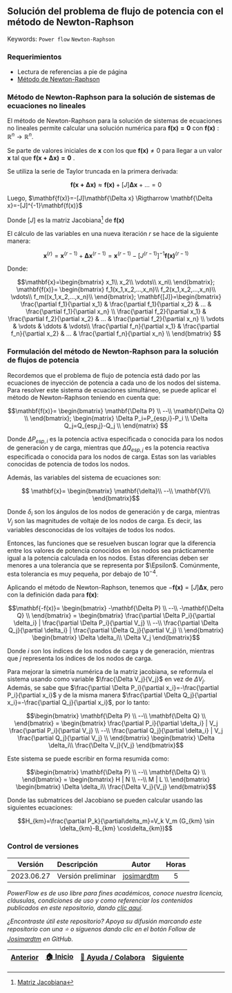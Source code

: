 ## Solución del problema de flujo de potencia con el método de Newton-Raphson

Keywords: `Power flow` `Newton-Raphson`

### Requerimientos

* Lectura de referencias a pie de página
* [Método de Newton-Raphson](https://www.geogebra.org/m/XCrwWHzy)

### Método de Newton-Raphson para la solución de sistemas de ecuaciones no lineales

El método de Newton-Raphson para la solución de sistemas de ecuaciones no lineales permite calcular una solución numérica para $\mathbf{f(x)=0}$ con $\mathbf{f(x)}:\mathbb{R}^n \rightarrow \mathbb{R}^n$.

Se parte de valores iniciales de $\mathbf{x}$ con los que $\mathbf{f(x)}\ne 0$ para llegar a un valor $\mathbf{x}$ tal que $\mathbf{f(x+\Delta x)=0}$ .

Se utiliza la serie de Taylor truncada en la primera derivada:

$$\mathbf{f(x+\Delta x)} \approx \mathbf{f(x)}+[J]\mathbf{\Delta x}+... =0$$

Luego, $\mathbf{f(x)}=-[J]\mathbf{\Delta x} \Rigtharrow  \mathbf{\Delta x}=-[J]^{-1}\mathbf{f(x)}$

Donde $[J]$ es la matriz Jacobiana[^1] de $\mathbf{f(x)}$

El cálculo de las variables en una nueva iteración $r$ se hace de la siguiente manera:

$$\mathbf{x}^{(r)}=\mathbf{x}^{(r-1)}+\mathbf{\Delta x}^{(r-1)}=\mathbf{x}^{(r-1)}-[J^{(r-1)}]^{-1}\mathbf{f(x)}^{(r-1)}$$

Donde:

$$\mathbf{x}=\begin{bmatrix} 
x_1\\
x_2\\
\vdots\\
x_n\\
\end{bmatrix}; \mathbf{f(x)}= \begin{bmatrix} 
f_1(x_1,x_2,...,x_n)\\
f_2(x_1,x_2,...,x_n)\\
\vdots\\
f_m((x_1,x_2,...,x_n)\\
\end{bmatrix}; \mathbf{[J]}=\begin{bmatrix} 
\frac{\partial f_1}{\partial x_1} & \frac{\partial f_1}{\partial x_2} & ... & \frac{\partial f_1}{\partial x_n} \\
\frac{\partial f_2}{\partial x_1} & \frac{\partial f_2}{\partial x_2} & ... & \frac{\partial f_2}{\partial x_n} \\
\vdots & \vdots & \ddots & \vdots\\
\frac{\partial f_n}{\partial x_1} & \frac{\partial f_n}{\partial x_2} & ... & \frac{\partial f_n}{\partial x_n} \\ 
\end{bmatrix} $$

### Formulación del método de Newton-Raphson para la solución de flujos de potencia

Recordemos que el problema de flujo de potencia está dado por las ecuaciones de inyección de potencia a cada uno de los nodos del sistema. Para resolver este sistema de ecuaciones simultáneo, se puede aplicar el método de Newton-Raphson teniendo en cuenta que:

$$\mathbf{f(x)}= \begin{bmatrix} 
\mathbf{\Delta P} \\
--\\
\mathbf{\Delta Q} \\
\end{bmatrix}; \begin{matrix}
\Delta P_i=P_{esp,i}-P_i \\
\Delta Q_j=Q_{esp,j}-Q_j \\
\end{matrix} $$

Donde $\Delta P_{esp,i}$ es la potencia activa especificada o conocida para los nodos de generación y de carga, mientras que $\Delta Q_{esp,j}$ es la potencia reactiva especificada o conocida para los nodos de carga. Estas son las variables conocidas de potencia de todos los nodos.

Además, las variables del sistema de ecuaciones son:

$$ \mathbf{x}= \begin{bmatrix}
\mathbf{\delta}\\
--\\
\mathbf{V}\\
\end{bmatrix}$$

Donde $\delta_i$ son los ángulos de los nodos de generación y de carga, mientras $V_j$ son las magnitudes de voltaje de los nodos de carga. Es decir, las variables desconocidas de los voltajes de todos los nodos.

Entonces, las funciones que se resuelven buscan lograr que la diferencia entre los valores de potencia conocidos en los nodos sea prácticamente igual a la potencia calculada en los nodos. Estas diferencias deben ser menores a una tolerancia que se representa por $\Epsilon$. Comúnmente, esta tolerancia es muy pequeña, por debajo de $10^{-4}$.

Aplicando el método de Newton-Raphson, tenemos que $-\mathbf{f(x)}=[J]\mathbf{\Delta x}$, pero con la definición dada para $\mathbf{f(x)}$:

$$\mathbf{-f(x)}= \begin{bmatrix} 
-\mathbf{\Delta P} \\
--\\
-\mathbf{\Delta Q} \\
\end{bmatrix} = \begin{bmatrix}
\frac{\partial \Delta P_i}{\partial \delta_i} | \frac{\partial \Delta P_i}{\partial V_j} \\
--\\
\frac{\partial \Delta Q_j}{\partial \delta_i} | \frac{\partial \Delta Q_j}{\partial V_j} \\
\end{bmatrix} \begin{bmatrix}
\Delta \delta_i\\
\Delta V_j
\end{bmatrix}$$

Donde $i$ son los índices de los nodos de carga y de generación, mientras que $j$ representa los índices de los nodos de carga. 

Para mejorar la simetría numérica de la matriz jacobiana, se reformula el sistema usando como variable $\frac{\Delta V_j}{V_j}$ en vez de $\Delta V_j$. Además, se sabe que $\frac{\partial \Delta P_i}{\partial x_i}=-\frac{\partial P_i}{\partial x_i}$ y de la misma manera $\frac{\partial \Delta Q_j}{\partial x_i}=-\frac{\partial Q_j}{\partial x_i}$, por lo tanto:

$$\begin{bmatrix} 
\mathbf{\Delta P} \\
--\\
\mathbf{\Delta Q} \\
\end{bmatrix} = \begin{bmatrix}
\frac{\partial P_i}{\partial \delta_i} | V_j \frac{\partial P_i}{\partial V_j} \\
--\\
\frac{\partial Q_j}{\partial \delta_i} | V_j \frac{\partial Q_j}{\partial V_j} \\
\end{bmatrix} \begin{bmatrix}
\Delta \delta_i\\
\frac{\Delta V_j}{V_j}
\end{bmatrix}$$

Este sistema se puede escribir en forma resumida como:

$$\begin{bmatrix} 
\mathbf{\Delta P} \\
--\\
\mathbf{\Delta Q} \\
\end{bmatrix} = \begin{bmatrix}
H | N \\
--\\
M | L \\
\end{bmatrix} \begin{bmatrix}
\Delta \delta_i\\
\frac{\Delta V_j}{V_j}
\end{bmatrix}$$

Donde las submatrices del Jacobiano se pueden calcular usando las siguientes ecuaciones:

$$H_{km}=\frac{\partial P_k}{\partial\delta_m}=V_k V_m (G_{km} \sin \delta_{km}-B_{km} \cos\delta_{km})$$

### Control de versiones

| Versión    | Descripción        | Autor                                       | Horas |
|------------|:-------------------|---------------------------------------------|:-----:|
| 2023.06.27 | Versión preliminar | [josimardtm](https://github.com/josimardtm) |   5   |

_PowerFlow es de uso libre para fines académicos, conoce nuestra licencia, cláusulas, condiciones de uso y como referenciar los contenidos publicados en este repositorio, dando [clic aquí](../../LICENSE.md)._

_¿Encontraste útil este repositorio? Apoya su difusión marcando este repositorio con una ⭐ o síguenos dando clic en el botón Follow de [Josimardtm](https://github.com/josimardtm) en GitHub._

| [Anterior](../Readme.md) | [:house: Inicio](../../README.md) | [:beginner: Ayuda / Colabora](https://github.com/josimardtm/PowerFlow/discussions) | [Siguiente](../01.02.Classification/Readme.md) |
|--------------------------|-----------------------------------|------------------------------------------------------------------------------------|------------------------------------------------|

[^1]:[Matriz Jacobiana](https://es.khanacademy.org/math/multivariable-calculus/multivariable-derivatives/jacobian/v/the-jacobian-matrix)
